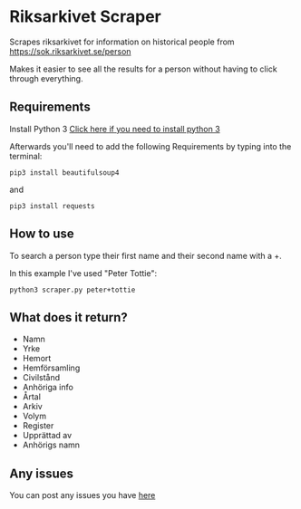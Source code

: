 # Riksarkivet Scraper
Scrapes riksarkivet for information on historical people from https://sok.riksarkivet.se/person

Makes it easier to see all the results for a person without having to click through everything.

## Requirements

Install Python 3
[Click here if you need to install python 3](https://www.python.org/downloads/)

Afterwards you'll need to add the following Requirements by typing into the terminal:

`pip3 install beautifulsoup4`

and

`pip3 install requests`


## How to use

To search a person type their first name and their second name with a +.

In this example I've used "Peter Tottie":

`python3 scraper.py peter+tottie`

## What does it return?
- Namn
- Yrke
- Hemort
- Hemförsamling
- Civilstånd
- Anhöriga info
- Årtal
- Arkiv
- Volym
- Register
- Upprättad av
- Anhörigs namn

## Any issues

You can post any issues you have [here](https://github.com/alexiamcdonald/riksarkivet-scraper/issues)
